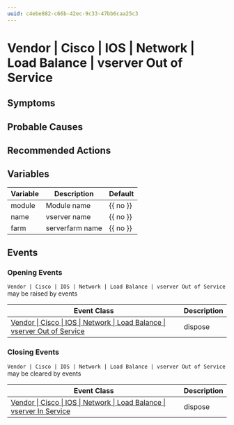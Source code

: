 ```yaml
---
uuid: c4ebe882-c66b-42ec-9c33-47bb6caa25c3
---
```

# Vendor | Cisco | IOS | Network | Load Balance | vserver Out of Service

## Symptoms

## Probable Causes

## Recommended Actions

## Variables

| Variable | Description     | Default  |
| -------- | --------------- | -------- |
| module   | Module name     | {{ no }} |
| name     | vserver name    | {{ no }} |
| farm     | serverfarm name | {{ no }} |

## Events

### Opening Events
`Vendor | Cisco | IOS | Network | Load Balance | vserver Out of Service` may be raised by events

| Event Class                                                                                                                                                                  | Description |
| ---------------------------------------------------------------------------------------------------------------------------------------------------------------------------- | ----------- |
| [Vendor \| Cisco \| IOS \| Network \| Load Balance \| vserver Out of Service](ref://event-classes-reference/vendor/cisco/ios/network/load-balance/vserver-out-of-service.md) | dispose     |

### Closing Events
`Vendor | Cisco | IOS | Network | Load Balance | vserver Out of Service` may be cleared by events

| Event Class                                                                                                                                                          | Description |
| -------------------------------------------------------------------------------------------------------------------------------------------------------------------- | ----------- |
| [Vendor \| Cisco \| IOS \| Network \| Load Balance \| vserver In Service](ref://event-classes-reference/vendor/cisco/ios/network/load-balance/vserver-in-service.md) | dispose     |
